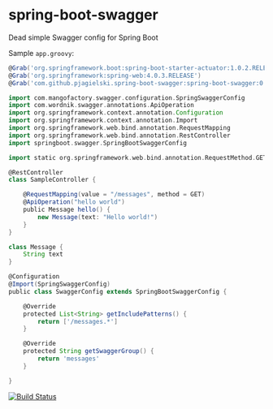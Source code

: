 spring-boot-swagger
===================

Dead simple Swagger config for Spring Boot

Sample `app.groovy`:
```groovy
@Grab('org.springframework.boot:spring-boot-starter-actuator:1.0.2.RELEASE')
@Grab('org.springframework:spring-web:4.0.3.RELEASE')
@Grab('com.github.pjagielski.spring-boot-swagger:spring-boot-swagger:0.1')

import com.mangofactory.swagger.configuration.SpringSwaggerConfig
import com.wordnik.swagger.annotations.ApiOperation
import org.springframework.context.annotation.Configuration
import org.springframework.context.annotation.Import
import org.springframework.web.bind.annotation.RequestMapping
import org.springframework.web.bind.annotation.RestController
import springboot.swagger.SpringBootSwaggerConfig

import static org.springframework.web.bind.annotation.RequestMethod.GET

@RestController
class SampleController {

	@RequestMapping(value = "/messages", method = GET)
    @ApiOperation("hello world")
    public Message hello() {
		new Message(text: "Hello world!")
	}
}

class Message {
    String text
}

@Configuration
@Import(SpringSwaggerConfig)
public class SwaggerConfig extends SpringBootSwaggerConfig {

    @Override
    protected List<String> getIncludePatterns() {
        return ['/messages.*']
    }

    @Override
    protected String getSwaggerGroup() {
        return 'messages'
    }

}
```
[![Build Status](https://travis-ci.org/pjagielski/spring-boot-swagger.svg?branch=master)](https://travis-ci.org/pjagielski/spring-boot-swagger)
